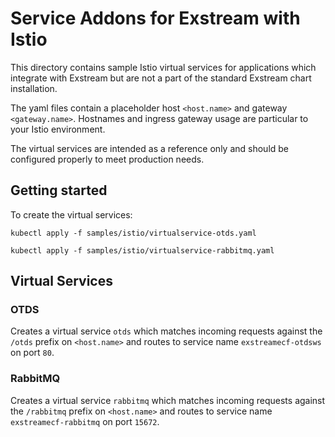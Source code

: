 # Service Addons for Exstream with Istio

This directory contains sample Istio virtual services for applications which integrate with Exstream but are not a part 
of the standard Exstream chart installation.

The yaml files contain a placeholder host `<host.name>` and gateway `<gateway.name>`. Hostnames and ingress gateway usage are particular to your Istio environment.

The virtual services are intended as a reference only and should be configured properly to meet production needs.

## Getting started

To create the virtual services:

```
kubectl apply -f samples/istio/virtualservice-otds.yaml
```

```
kubectl apply -f samples/istio/virtualservice-rabbitmq.yaml
```

## Virtual Services

### OTDS

Creates a virtual service `otds` which matches incoming requests against the `/otds` prefix on `<host.name>` and routes to service name `exstreamecf-otdsws` on port `80`.

### RabbitMQ

Creates a virtual service `rabbitmq` which matches incoming requests against the `/rabbitmq` prefix on `<host.name>` and routes to service name `exstreamecf-rabbitmq` on port `15672`.